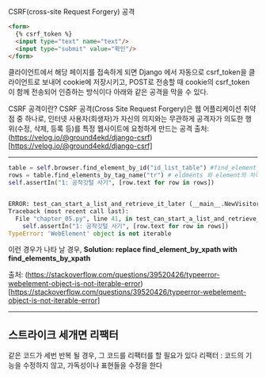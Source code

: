 CSRF(cross-site Request Forgery) 공격
``` html
<form>
  {% csrf_token %}
  <input type="text" name="text"/>
  <input type="submit" value="확인"/>
</form>

```

클라이언트에서 해당 페이지를 접속하게 되면 Django 에서 자동으로 csrf_token을 클라이언트로 보내어 cookie에 저장시키고, POST로 전송할 때 cookie의 csrf_token 이 함께 전송되어 인증하는 방식이다
  아래와 같은 공격을 막을 수 있다.

CSRF 공격이란?
CSRF 공격(Cross Site Request Forgery)은 웹 어플리케이션 취약점 중 하나로, 인터넷 사용자(희생자)가 자신의 의지와는 무관하게 공격자가 의도한 행위(수정, 삭제, 등록 등)를 특정 웹사이트에 요청하게 만드는 공격
출처: (https://velog.io/@ground4ekd/django-csrf)[https://velog.io/@ground4ekd/django-csrf]

-----------------------------------

```python
table = self.browser.find_element_by_id("id_list_table") #find_element_by_id -> find_element_by_id
rows = table.find_elements_by_tag_name("tr") # eldments 와 element의 차이로도 에러가 날 수 있음
self.assertIn("1: 공작깃털 사기", [row.text for row in rows])


ERROR: test_can_start_a_list_and_retrieve_it_later (__main__.NewVisitor)
Traceback (most recent call last):
  File "chapter_05.py", line 41, in test_can_start_a_list_and_retrieve_it_later
    self.assertIn("1: 공작깃털 사기", [row.text for row in rows])
TypeError: 'WebElement' object is not iterable
```
이런 경우가 나타 날 경우, 
**Solution: replace find_element_by_xpath with find_elements_by_xpath**

 출처: (https://stackoverflow.com/questions/39520426/typeerror-webelement-object-is-not-iterable-error)[https://stackoverflow.com/questions/39520426/typeerror-webelement-object-is-not-iterable-error]


--------------------------------

## 스트라이크 세개면 리팩터
같은 코드가 세번 반복 될 경우, 그 코드를 리팩터를 할 필요가 있다 
리팩터 : 코드의 기능을 수정하지 않고, 가독성이나 표현들을 수정을 한다 








